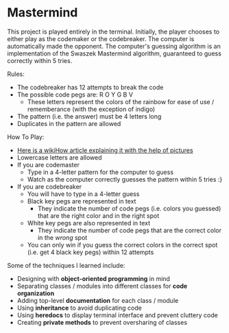 # Mastermind

This project is played entirely in the terminal. Initially, the player chooses to either play as the codemaker or the codebreaker. The computer is automatically made the opponent. The computer's guessing algorithm is an implementation of the Swaszek Mastermind algorithm, guaranteed to guess correctly within 5 tries.

Rules:
* The codebreaker has 12 attempts to break the code
* The possible code pegs are: R O Y G B V
  * These letters represent the colors of the rainbow for ease of use / rememberance (with the exception of indigo)
* The pattern (i.e. the answer) must be 4 letters long
* Duplicates in the pattern are allowed

How To Play:
* [Here is a wikiHow article explaining it with the help of pictures](https://www.wikihow.com/Play-Mastermind)
* Lowercase letters are allowed
* If you are codemaster
  * Type in a 4-letter pattern for the computer to guess
  * Watch as the computer correctly guesses the pattern within 5 tries :}
* If you are codebreaker
  * You will have to type in a 4-letter guess
  * Black key pegs are represented in text
    * They indicate the number of code pegs (i.e. colors you guessed) that are the right color and in the right spot
  * White key pegs are also represented in text
    * They indicate the number of code pegs that are the correct color in the _wrong_ spot
  * You can only win if you guess the correct colors in the correct spot (i.e. get 4 black key pegs) within 12 attempts

Some of the techniques I learned include:
* Designing with **object-oriented programming** in mind
* Separating classes / modules into different classes for **code organization**
* Adding top-level **documentation** for each class / module
* Using **inheritance** to avoid duplicating code
* Using **heredocs** to display terminal interface and prevent cluttery code
* Creating **private methods** to prevent oversharing of classes
